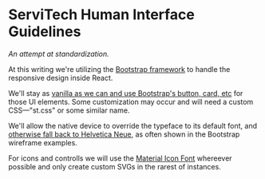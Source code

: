 # **ServiTech Human Interface Guidelines**
*An attempt at standardization.*

At this writing we're utilizing the [Bootstrap framework](https://getbootstrap.com) to handle the responsive design inside React.

We'll stay as [vanilla as we can and use Bootstrap's button, card, etc](https://getbootstrap.com/docs/5.0/examples/) for those UI elements. Some customization may occur and will need a custom CSS—"st.css" or some similar name.

We'll allow the native device to override the typeface to its default font, and [otherwise fall back to Helvetica Neue](https://getbootstrap.com/docs/5.0/content/reboot/#native-font-stack), as often shown in the Bootstrap wireframe examples.

For icons and controlls we will use the [Material Icon Font](https://fonts.google.com/icons) whereever possible and only create custom SVGs in the rarest of instances.
